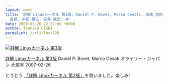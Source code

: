 ```yaml
---
layout: post
title: '詳解 Linuxカーネル 第3版: Daniel P. Bovet, Marco Cesati, 高橋 浩和, 杉田 由美子, 清水 正明, 高杉
  昌督, 平松 雅巳, 安井 隆宏: 本'
date: 2009-05-26 22:37:09 +0900
author: Tsukasa OISHI
permalink: /articles/728
---
```


 [![詳解 Linuxカーネル 第3版](https://images-na.ssl-images-amazon.com/images/I/418I6s7Eq-L._SL160_.jpg "詳解 Linuxカーネル 第3版")](http://www.amazon.co.jp/%E8%A9%B3%E8%A7%A3-Linux%E3%82%AB%E3%83%BC%E3%83%8D%E3%83%AB-%E7%AC%AC3%E7%89%88-Daniel-Bovet/dp/487311313X%3FSubscriptionId%3DAKIAIKJECTBTL3JTYTKA%26tag%3Dkaeruspoon-22%26linkCode%3Dxm2%26camp%3D2025%26creative%3D165953%26creativeASIN%3D487311313X)

 [詳解 Linuxカーネル 第3版](http://www.amazon.co.jp/%E8%A9%B3%E8%A7%A3-Linux%E3%82%AB%E3%83%BC%E3%83%8D%E3%83%AB-%E7%AC%AC3%E7%89%88-Daniel-Bovet/dp/487311313X%3FSubscriptionId%3DAKIAIKJECTBTL3JTYTKA%26tag%3Dkaeruspoon-22%26linkCode%3Dxm2%26camp%3D2025%26creative%3D165953%26creativeASIN%3D487311313X)
Daniel P. Bovet, Marco Cesati
オライリー・ジャパン
大型本
2007-02-26

とうとう [「詳解 Linuxカーネル 第3版」](http://www.amazon.co.jp/%E8%A9%B3%E8%A7%A3-Linux%E3%82%AB%E3%83%BC%E3%83%8D%E3%83%AB-%E7%AC%AC3%E7%89%88-Daniel-Bovet/dp/487311313X%3FSubscriptionId%3DAKIAIKJECTBTL3JTYTKA%26tag%3Dkaeruspoon-22%26linkCode%3Dxm2%26camp%3D2025%26creative%3D165953%26creativeASIN%3D487311313X)を買いました。楽しみ!
